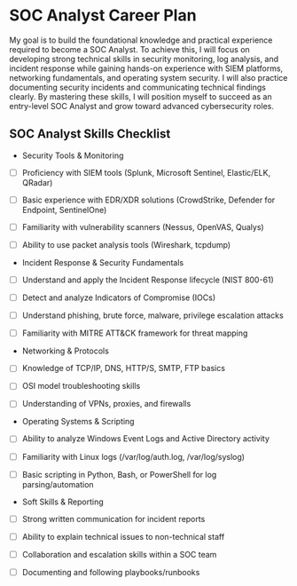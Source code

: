 # SOC Analyst Career Plan
My goal is to build the foundational knowledge and practical experience required to become a SOC Analyst. To achieve this, I will focus on developing strong technical skills in security monitoring, log analysis, and incident response while gaining hands-on experience with SIEM platforms, networking fundamentals, and operating system security. I will also practice documenting security incidents and communicating technical findings clearly. By mastering these skills, I will position myself to succeed as an entry-level SOC Analyst and grow toward advanced cybersecurity roles.

## SOC Analyst Skills Checklist
* Security Tools & Monitoring

- [ ] Proficiency with SIEM tools (Splunk, Microsoft Sentinel, Elastic/ELK, QRadar)

- [ ] Basic experience with EDR/XDR solutions (CrowdStrike, Defender for Endpoint, SentinelOne)

- [ ] Familiarity with vulnerability scanners (Nessus, OpenVAS, Qualys)

- [ ] Ability to use packet analysis tools (Wireshark, tcpdump)

* Incident Response & Security Fundamentals

- [ ] Understand and apply the Incident Response lifecycle (NIST 800-61)

- [ ] Detect and analyze Indicators of Compromise (IOCs)

- [ ] Understand phishing, brute force, malware, privilege escalation attacks

- [ ] Familiarity with MITRE ATT&CK framework for threat mapping

* Networking & Protocols

- [ ] Knowledge of TCP/IP, DNS, HTTP/S, SMTP, FTP basics

- [ ] OSI model troubleshooting skills

- [ ] Understanding of VPNs, proxies, and firewalls

* Operating Systems & Scripting

- [ ] Ability to analyze Windows Event Logs and Active Directory activity

- [ ] Familiarity with Linux logs (/var/log/auth.log, /var/log/syslog)

- [ ] Basic scripting in Python, Bash, or PowerShell for log parsing/automation

* Soft Skills & Reporting

- [ ] Strong written communication for incident reports

- [ ] Ability to explain technical issues to non-technical staff

- [ ] Collaboration and escalation skills within a SOC team

- [ ] Documenting and following playbooks/runbooks
